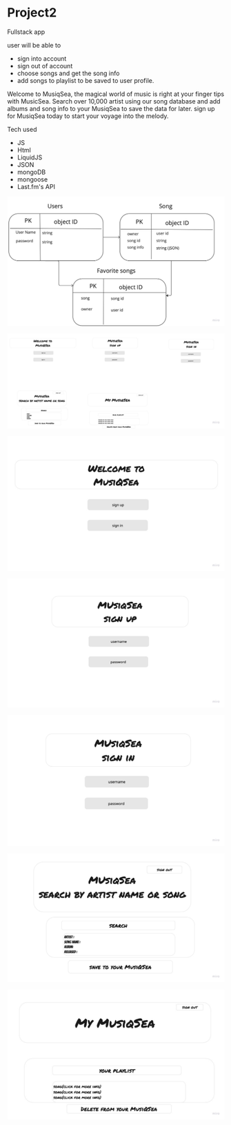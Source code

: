 # Project2
Fullstack app

user will be able to 
- sign into account 
- sign out of account 
- choose songs and get the song info 
- add songs to playlist to be saved to user profile. 

Welcome to MusiqSea, the magical world of music is right at your finger tips with MusicSea. Search over 10,000 artist using our song database and add albums and song info to your MusiqSea to save the data for later. 
sign up for MusiqSea today to start your voyage into the melody.

Tech used

- JS
- Html
- LiquidJS
- JSON
- mongoDB
- mongoose
- Last.fm's API

![alt text](Images/Untitled-8.jpg)

![alt text](Images/Untitled-2.jpg)

![alt text](Images/Untitled-3.jpg)

![alt text](Images/Untitled-4.jpg)

![alt text](Images/Untitled-5.jpg)

![alt text](Images/Untitled-6.jpg)

![alt text](Images/Untitled-7.jpg)
